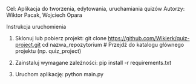 Cel: Aplikacja do tworzenia, edytowania,  uruchamiania quizów
Autorzy: Wiktor Pacak, Wojciech Opara 
 
 
 Instrukcja uruchomienia
1. Sklonuj lub pobierz projekt:
	git clone https://github.com/Wikierk/quiz-project.git
   	cd nazwa_repozytorium # Przejdź do katalogu głównego projektu (np. quiz_project)

2. Zainstaluj wymagane zależności:
	pip install -r requirements.txt

3. Uruchom aplikację:
	python main.py
